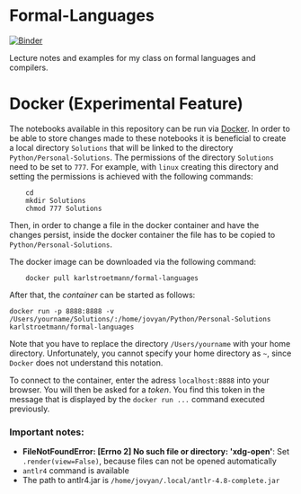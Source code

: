 Formal-Languages
================
[![Binder](https://mybinder.org/badge_logo.svg)](https://mybinder.org/v2/gh/karlstroetmann/Formal-Languages/HEAD)

Lecture notes and examples for my class on formal languages and compilers.

# Docker (Experimental Feature)

The notebooks available in this repository can be run via [Docker](https://www.docker.com).
In order to be able to store changes made to these notebooks it is beneficial to create a local directory `Solutions` that will be linked to the directory `Python/Personal-Solutions`.  The permissions of the directory `Solutions` need to be set to `777`.  For example, with `linux` creating this directory and setting the permissions is achieved with the following commands:
```
    cd
    mkdir Solutions
    chmod 777 Solutions
```
Then, in order to change a file in the docker container and have the changes persist, inside the docker
container the file has to be copied to `Python/Personal-Solutions`.

The docker image can be downloaded via the following command:
```
    docker pull karlstroetmann/formal-languages
```
After that, the *container* can be started as follows:
```
docker run -p 8888:8888 -v /Users/yourname/Solutions/:/home/jovyan/Python/Personal-Solutions karlstroetmann/formal-languages
```
Note that you have to replace the directory `/Users/yourname` with your home directory.
Unfortunately, you cannot specify your home directory as `~`, since `Docker` does not
understand this notation.

To connect to the container, enter the adress `localhost:8888` into your browser.
You will then be asked for a *token*.  You find this token in the message that is
displayed by the `docker run ...` command executed previously.

### Important notes:
* **FileNotFoundError: [Errno 2] No such file or directory: 'xdg-open'**: Set `.render(view=False)`, because files can not be opened automatically
* `antlr4` command is available
* The path to antlr4.jar is `/home/jovyan/.local/antlr-4.8-complete.jar`